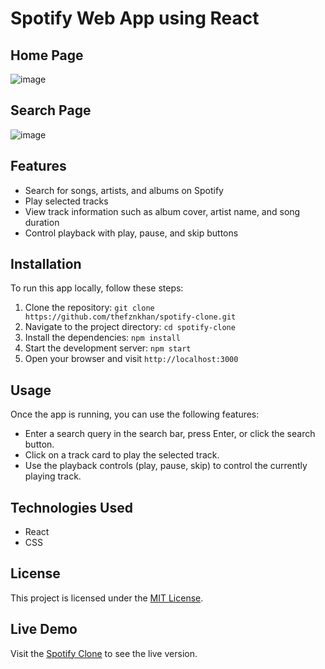 # Spotify Web App using React #

## Home Page
![image](https://github.com/THEFZNKHAN/spotify-clone/assets/124388165/4db70d0f-da82-4065-a711-861141028c59)

## Search Page
![image](https://github.com/THEFZNKHAN/spotify-clone/assets/124388165/2993538f-77e4-4114-a458-972d320953af)

## Features

- Search for songs, artists, and albums on Spotify
- Play selected tracks
- View track information such as album cover, artist name, and song duration
- Control playback with play, pause, and skip buttons

## Installation

To run this app locally, follow these steps:

1. Clone the repository: `git clone https://github.com/thefznkhan/spotify-clone.git`
2. Navigate to the project directory: `cd spotify-clone`
3. Install the dependencies: `npm install`
4. Start the development server: `npm start`
5. Open your browser and visit `http://localhost:3000`

## Usage

Once the app is running, you can use the following features:

- Enter a search query in the search bar, press Enter, or click the search button.
- Click on a track card to play the selected track.
- Use the playback controls (play, pause, skip) to control the currently playing track.

## Technologies Used

- React
- CSS

## License

This project is licensed under the [MIT License](LICENSE).

## Live Demo

Visit the [Spotify Clone](https://thefznkhan.github.io/spotify-clone/) to see the live version.

